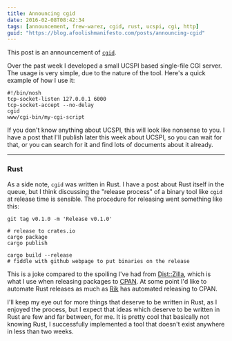 ```yaml
---
title: Announcing cgid
date: 2016-02-08T08:42:34
tags: [announcement, frew-warez, cgid, rust, ucspi, cgi, http]
guid: "https://blog.afoolishmanifesto.com/posts/announcing-cgid"
---
```

This post is an announcement of [`cgid`](https://github.com/frioux/cgid).

Over the past week I developed a small UCSPI based single-file CGI server.  The
usage is very simple, due to the nature of the tool.  Here's a quick example of
how I use it:

```
#!/bin/nosh
tcp-socket-listen 127.0.0.1 6000
tcp-socket-accept --no-delay
cgid
www/cgi-bin/my-cgi-script
```

If you don't know anything about UCSPI, this will look like nonsense to you.  I
have a post that I'll publish later this week about UCSPI, so you can wait for
that, or you can search for it and find lots of documents about it already.

---

### Rust

As a side note, `cgid` was written in Rust.  I have a post about Rust itself in
the queue, but I think discussing the "release process" of a binary tool like
`cgid` at release time is sensible.  The procedure for releasing went something
like this:

```
git tag v0.1.0 -m 'Release v0.1.0'

# release to crates.io
cargo package
cargo publish

cargo build --release
# fiddle with github webpage to put binaries on the release
```

This is a joke compared to the spoiling I've had from
[Dist::Zilla](http://dzil.org/), which is what I use when releasing packages to
[CPAN](https://metacpan.org/).  At some point I'd like to automate Rust releases
as much as [Rik](https://rjbs.manxome.org/) has automated releasing to CPAN.

I'll keep my eye out for more things that deserve to be written in Rust, as I
enjoyed the process, but I expect that ideas which deserve to be written in
Rust are few and far between, for me.  It is pretty cool that basically not
knowing Rust, I successfully implemented a tool that doesn't exist anywhere in
less than two weeks.
